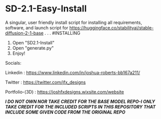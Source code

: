 # SD-2.1-Easy-Install
A singular, user friendly install script for installing all requirements, software, and launch script for https://huggingface.co/stabilityai/stable-diffusion-2-1-base
.
.
.
#INSTALLING
1. Open "SD2.1-Install"
2. Open "generate.py"
3. Enjoy!

Socials:

Linkedin : https://www.linkedin.com/in/joshua-roberts-bb167a211/

Twitter : https://twitter.com/jfx_designs

Portfolio-(3D) : https://joshfxdesigns.wixsite.com/website

***I DO NOT OWN NOR TAKE CREDIT FOR THE BASE MODEL REPO-I ONLY TAKE CREDIT FOR THE INCLUDED SCRIPTS IN THIS REPOSITORY THAT INCLUDE SOME GIVEN CODE FROM THE ORIGINAL REPO***
